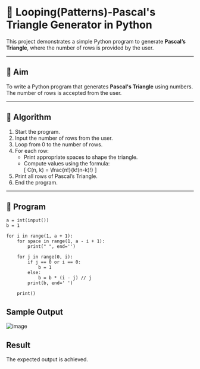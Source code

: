 # 🔺 Looping(Patterns)-Pascal's Triangle Generator in Python

This project demonstrates a simple Python program to generate **Pascal’s Triangle**, where the number of rows is provided by the user.

---

## 🎯 Aim

To write a Python program that generates **Pascal's Triangle** using numbers. The number of rows is accepted from the user.

---

## 🧠 Algorithm

1. Start the program.
2. Input the number of rows from the user.
3. Loop from 0 to the number of rows.
4. For each row:
   - Print appropriate spaces to shape the triangle.
   - Compute values using the formula:  
     \[
     C(n, k) = \frac{n!}{k!(n-k)!}
     \]
5. Print all rows of Pascal’s Triangle.
6. End the program.

---

## 🧪 Program
```
a = int(input())
b = 1

for i in range(1, a + 1):
    for space in range(1, a - i + 1):
        print(" ", end='')

    for j in range(0, i):
        if j == 0 or i == 0:
            b = 1
        else:
            b = b * (i - j) // j
        print(b, end=' ')
    
    print()
```


## Sample Output

![image](https://github.com/user-attachments/assets/36856392-fbc6-4c24-9352-a0ca74e9a56f)


## Result
The expected output is achieved.
